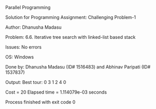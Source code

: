 Parallel Programming

Solution for Programming Assignment: Challenging Problem-1

Author: Dhanusha Madasu

Problem: 6.6. Iterative tree search with linked-list based stack

Issues: No errors

OS: Windows

Done by: Dhanusha Madasu (ID# 1516483) and Abhinav Paripati (ID# 1537837)

Output:
Best tour: 0 3 1 2 4 0 

Cost = 20
Elapsed time = 1.114079e-03 seconds

Process finished with exit code 0

